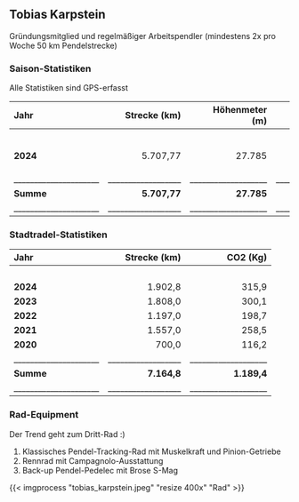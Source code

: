 ## Tobias Karpstein

Gründungsmitglied und regelmäßiger Arbeitspendler (mindestens 2x pro Woche 50 km Pendelstrecke)

### Saison-Statistiken

Alle Statistiken sind GPS-erfasst

| Jahr                | Strecke (km)     | &nbsp;&nbsp; Höhenmeter (m)    | Zeit             | 	&#8960; km/h      |
| :------------------ | ----------------:| ----------------: |----------------: |----------: |
| &nbsp;              |                  |                   |                  |            |
| **2024**            | 5.707,77         | 27.785            | 281 h 43 min     |&nbsp;&nbsp; 20,5 km/h   |
|                     |                  |                   |                  |            |
|_____________________|__________________|___________________|__________________|____________|
| **Summe**           | **5.707,77**     | **27.785**        | **281 h 43 min** |            |
|_____________________|__________________|___________________|__________________|____________|

### Stadtradel-Statistiken

| Jahr                | Strecke (km)     | CO2 (Kg)          |
| :------------------ | ----------------:| ----------------: |
| &nbsp;              |                  |                   |
| **2024**            | 1.902,8          | 315,9             |
| **2023**            | 1.808,0          | 300,1             |
| **2022**            | 1.197,0          | 198,7             |
| **2021**            | 1.557,0          | 258,5             |
| **2020**            | 700,0            | 116,2             |
|_____________________|__________________|___________________|
| **Summe**           | **7.164,8**      | **1.189,4**       |
|_____________________|__________________|___________________|

### Rad-Equipment

Der Trend geht zum Dritt-Rad :)

1. Klassisches Pendel-Tracking-Rad mit Muskelkraft und Pinion-Getriebe
2. Rennrad mit Campagnolo-Ausstattung
3. Back-up Pendel-Pedelec mit Brose S-Mag

{{< imgprocess "tobias_karpstein.jpeg" "resize 400x" "Rad" >}}
